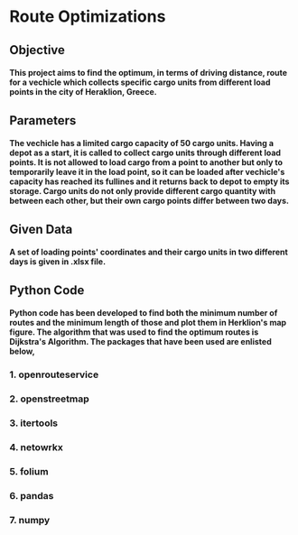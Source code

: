 # Route Optimizations

## Objective
#### This project aims to find the optimum, in terms of driving distance, route for a vechicle which collects specific cargo units from different load points in the city of Heraklion, Greece.

## Parameters
#### The vechicle has a limited cargo capacity of 50 cargo units. Having a depot as a start, it is called to collect cargo units through different load points. It is not allowed to load cargo from a point to another but only to temporarily leave it in the load point, so it can be loaded after vechicle's capacity has reached its fullines and it returns back to depot to empty its storage. Cargo units do not only provide different cargo quantity with between each other, but their own cargo points differ between two days.  

## Given Data
#### A set of loading points' coordinates and their cargo units in two different days is given in .xlsx file.

## Python Code
#### Python code has been developed to find both the minimum number of routes and the minimum length of those and plot them in Herklion's map figure. The algorithm that was used to find the optimum routes is Dijkstra's Algorithm. The packages that have been used are enlisted below,

### 1. openrouteservice
### 2. openstreetmap
### 3. itertools
### 4. netowrkx
### 5. folium
### 6. pandas
### 7. numpy
